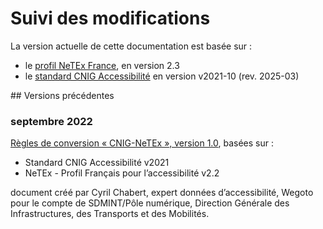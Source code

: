 # Suivi des modifications

La version actuelle de cette documentation est basée sur :

* le [profil NeTEx France](https://normes.transport.data.gouv.fr/normes/netex/), en version 2.3
* le [standard CNIG Accessibilité](https://cnig.gouv.fr/IMG/pdf/250314_standard_cnig_accessibilite_v2021-10_rev2025-03-2.pdf) en version v2021-10 (rev. 2025-03)


## Versions précédentes

### septembre 2022

[Règles de conversion « CNIG-NeTEx », version 1.0](https://github.com/Jungle-Bus/mapping_cnig_netex/releases/tag/v1.0), basées sur :

- Standard CNIG Accessibilité v2021
- NeTEx - Profil Français pour l’accessibilité v2.2

document créé par Cyril Chabert, expert données d’accessibilité, Wegoto pour le compte de SDMINT/Pôle numérique, Direction Générale des Infrastructures, des Transports et des Mobilités.